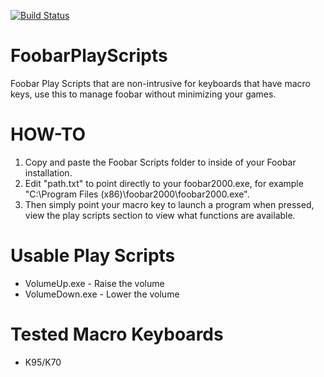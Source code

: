 [![Build Status](https://travis-ci.org/DanielMcAssey/FoobarPlayScripts.svg?branch=master)](https://travis-ci.org/DanielMcAssey/FoobarPlayScripts)

FoobarPlayScripts
=================

Foobar Play Scripts that are non-intrusive for keyboards that have macro keys, use this to manage foobar without minimizing your games.

HOW-TO
=================

1. Copy and paste the Foobar Scripts folder to inside of your Foobar installation.
2. Edit "path.txt" to point directly to your foobar2000.exe, for example "C:\Program Files (x86)\foobar2000\foobar2000.exe".
3. Then simply point your macro key to launch a program when pressed, view the play scripts section to view what functions are available.


Usable Play Scripts
=================

- VolumeUp.exe    - Raise the volume
- VolumeDown.exe  - Lower the volume

Tested Macro Keyboards
=================
- K95/K70
